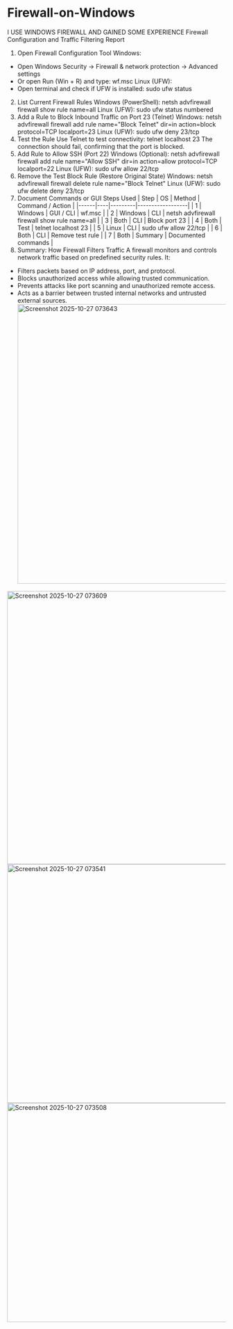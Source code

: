 # Firewall-on-Windows
I USE WINDOWS FIREWALL AND GAINED SOME EXPERIENCE
Firewall Configuration and Traffic Filtering Report
1. Open Firewall Configuration Tool
Windows:
- Open Windows Security → Firewall & network protection → Advanced settings
- Or open Run (Win + R) and type: wf.msc
Linux (UFW):
- Open terminal and check if UFW is installed:
sudo ufw status
2. List Current Firewall Rules
Windows (PowerShell):
netsh advfirewall firewall show rule name=all
Linux (UFW):
sudo ufw status numbered
3. Add a Rule to Block Inbound Traffic on Port 23 (Telnet)
Windows:
netsh advfirewall firewall add rule name="Block Telnet" dir=in action=block protocol=TCP
localport=23
Linux (UFW):
sudo ufw deny 23/tcp
4. Test the Rule
Use Telnet to test connectivity:
telnet localhost 23
The connection should fail, confirming that the port is blocked.
5. Add Rule to Allow SSH (Port 22)
Windows (Optional):
netsh advfirewall firewall add rule name="Allow SSH" dir=in action=allow protocol=TCP
localport=22
Linux (UFW):
sudo ufw allow 22/tcp
6. Remove the Test Block Rule (Restore Original State)
Windows:
netsh advfirewall firewall delete rule name="Block Telnet"
Linux (UFW):
sudo ufw delete deny 23/tcp
7. Document Commands or GUI Steps Used
| Step | OS | Method | Command / Action |
|------|----|---------|------------------|
| 1 | Windows | GUI / CLI | wf.msc |
| 2 | Windows | CLI | netsh advfirewall firewall show rule name=all |
| 3 | Both | CLI | Block port 23 |
| 4 | Both | Test | telnet localhost 23 |
| 5 | Linux | CLI | sudo ufw allow 22/tcp |
| 6 | Both | CLI | Remove test rule |
| 7 | Both | Summary | Documented commands |
8. Summary: How Firewall Filters Traffic
A firewall monitors and controls network traffic based on predefined security rules. It:
- Filters packets based on IP address, port, and protocol.
- Blocks unauthorized access while allowing trusted communication.
- Prevents attacks like port scanning and unauthorized remote access.
- Acts as a barrier between trusted internal networks and untrusted external sources.<img width="1373" height="643" alt="Screenshot 2025-10-27 073643" src="https://github.com/user-attachments/assets/c0147273-1cd7-4ebb-b52f-77a2384337fb" />
<img width="1372" height="628" alt="Screenshot 2025-10-27 073609" src="https://github.com/user-attachments/assets/20aaf4b5-7191-4dc6-88ee-23a6839c2861" />
<img width="758" height="549" alt="Screenshot 2025-10-27 073541" src="https://github.com/user-attachments/assets/efe9b4a0-fed2-4f2e-9c7a-167b3a0e4186" />
<img width="1332" height="504" alt="Screenshot 2025-10-27 073508" src="https://github.com/user-attachments/assets/888e145f-3b6a-4a3a-bfca-1cc3db64e698" />
